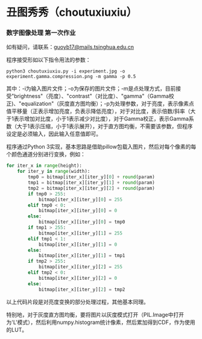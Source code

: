 # 丑图秀秀（choutuxiuxiu）

### 数字图像处理 第一次作业

如有疑问，请联系：guoyb17@mails.tsinghua.edu.cn

程序接受形如以下指令用法的参数：

```shell
python3 choutuxiuxiu.py -i experiment.jpg -o experiment.gamma.compression.png -m gamma -p 0.5
```

其中：-i为输入图片文件；-o为保存的图片文件；-m是点处理方式，目前接受"brightness"（亮度）、"contrast"（对比度）、"gamma"（Gamma校正)、"equalization"（灰度直方图均衡）；-p为处理参数，对于亮度，表示像素点值平移量（正表示增加亮度，负表示降低亮度），对于对比度，表示倍数/斜率（大于1表示增加对比度，小于1表示减少对比度），对于Gamma校正，表示Gamma系数（大于1表示压缩，小于1表示展开），对于直方图均衡，不需要该参数，但程序设定是必须输入，因此输入任意值即可。

程序通过Python 3实现，基本思路是借助pillow包载入图片，然后对每个像素的每个颜色通道分别进行变换，例如：

```python
for iter_x in range(height):
    for iter_y in range(width):
        tmp0 = bitmap[iter_x][iter_y][0] + round(param)
        tmp1 = bitmap[iter_x][iter_y][1] + round(param)
        tmp2 = bitmap[iter_x][iter_y][2] + round(param)
        if tmp0 > 255:
            bitmap[iter_x][iter_y][0] = 255
        elif tmp0 < 0:
            bitmap[iter_x][iter_y][0] = 0
        else:
            bitmap[iter_x][iter_y][0] = tmp0
        if tmp1 > 255:
            bitmap[iter_x][iter_y][1] = 255
        elif tmp1 < 1:
            bitmap[iter_x][iter_y][1] = 0
        else:
            bitmap[iter_x][iter_y][1] = tmp1
        if tmp2 > 255:
            bitmap[iter_x][iter_y][2] = 255
        elif tmp2 < 0:
            bitmap[iter_x][iter_y][2] = 0
        else:
            bitmap[iter_x][iter_y][2] = tmp2
```

以上代码片段是对亮度变换的部分处理过程，其他基本同理。

特别地，对于灰度直方图均衡，要将图片以灰度模式打开（PIL.Image中打开为'L'模式），然后利用numpy.histogram统计像素，然后累加得到CDF，作为使用的LUT。
